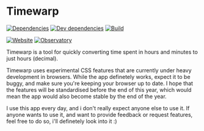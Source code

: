 # Timewarp
[![Dependencies](https://img.shields.io/david/atjn/timewarp.svg?style=for-the-badge)](https://david-dm.org/atjn/timewarp)
[![Dev dependencies](https://img.shields.io/david/dev/atjn/timewarp?style=for-the-badge)](https://david-dm.org/atjn/timewarp?type=dev)
[![Build](https://img.shields.io/travis/atjn/timewarp?style=for-the-badge&logo=travis)](https://travis-ci.org/github/atjn/timewarp)

[![Website](https://img.shields.io/website?url=https%3A%2F%2Ftimewarp.antonjuulnaber.dk&style=for-the-badge&logo=github)](https://timewarp.antonjuulnaber.dk)
[![Observatory](https://img.shields.io/mozilla-observatory/grade/timewarp.antonjuulnaber.dk?publish&style=for-the-badge&logo=mozilla)](https://observatory.mozilla.org/analyze/timewarp.antonjuulnaber.dk)

Timewarp is a tool for quickly converting time spent in hours and minutes to just hours (decimal).

Timewarp uses experimental CSS features that are currently under heavy development in browsers. While the app definetely works, expect it to be buggy, and make sure you're keeping your browser up to date. I hope that the features will be standardised before the end of this year, which would mean the app would also become stable by the end of the year.

I use this app every day, and i don't really expect anyone else to use it. If anyone wants to use it, and want to provide feedback or request features, feel free to do so, i'll definetely look into it :)
